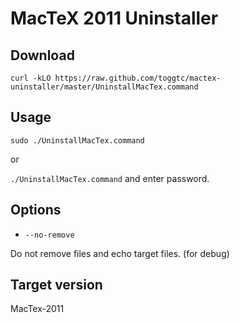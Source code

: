 MacTeX 2011 Uninstaller
==================

Download
------------------
`curl -kLO https://raw.github.com/toggtc/mactex-uninstaller/master/UninstallMacTex.command`

Usage
------------------
`sudo ./UninstallMacTex.command`

or

`./UninstallMacTex.command` and enter password.

Options
------------------
* `--no-remove`

Do not remove files and echo target files. (for debug)

Target version
------------------
MacTex-2011
